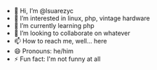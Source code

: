 - 👋 Hi, I’m @lsuarezyc
- 👀 I’m interested in linux, php, vintage hardware
- 🌱 I’m currently learning php
- 💞️ I’m looking to collaborate on whatever
- 📫 How to reach me, well... here 
- 😄 Pronouns: he/him
- ⚡ Fun fact: I'm not funny at all

<!---
lsuarezyc/lsuarezyc is a ✨ special ✨ repository because its `README.md` (this file) appears on your GitHub profile.
You can click the Preview link to take a look at your changes.
--->
